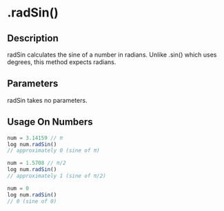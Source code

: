# .radSin()

## Description

radSin calculates the sine of a number in radians. Unlike .sin() which uses degrees, this method expects radians.

## Parameters

radSin takes no parameters.

## Usage On Numbers

```javascript
num = 3.14159 // π
log num.radSin()
// approximately 0 (sine of π)

num = 1.5708 // π/2
log num.radSin()
// approximately 1 (sine of π/2)

num = 0
log num.radSin()
// 0 (sine of 0)
``` 